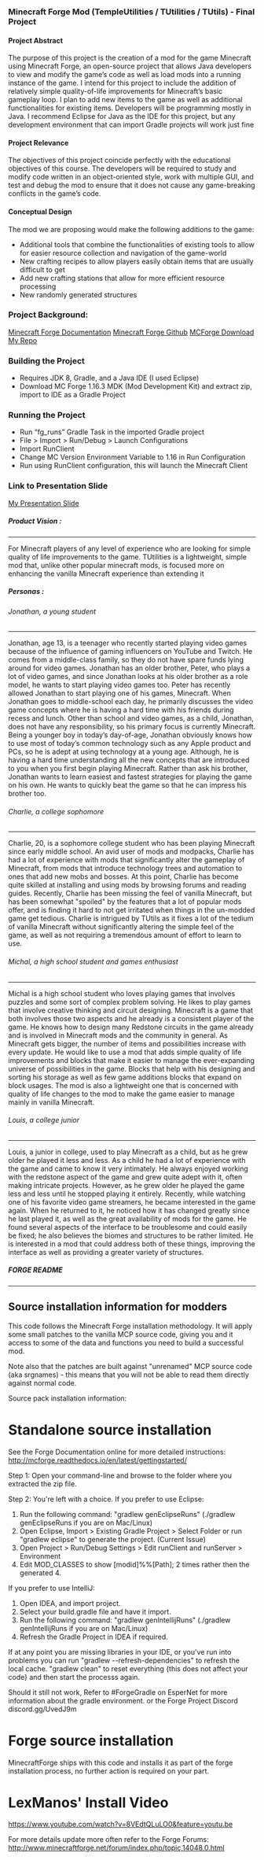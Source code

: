### Minecraft Forge Mod (TempleUtilities / TUtilities / TUtils) - Final Project

#### Project Abstract
The purpose of this project is the creation of a mod for the game Minecraft using Minecraft Forge, an open-source project that allows Java developers to view and modify the game’s code as well as load mods into a running instance of the game. I intend for this project to include the addition of relatively simple quality-of-life improvements for Minecraft’s basic gameplay loop. I plan to add new items to the game as well as additional functionalities for existing items. Developers will be programming mostly in Java. I recommend Eclipse for Java as the IDE for this project, but any development environment that can import Gradle projects will work just fine

#### Project Relevance
The objectives of this project coincide perfectly with the educational objectives of this course. The developers will be required to study and modify code written in an object-oriented style, work with multiple GUI, and test and debug the mod to ensure that it does not cause any game-breaking conflicts in the game’s code.

#### Conceptual Design

The mod we are proposing would make the following additions to the game:
* Additional tools that combine the functionalities of existing tools to allow for easier resource collection and navigation of the game-world
* New crafting recipes to allow players easily obtain items that are usually difficult to get
* Add new crafting stations that allow for more efficient resource processing
* New randomly generated structures

### Project Background:
[Minecraft Forge Documentation](https://mcforge.readthedocs.io/en/1.14.x/concepts/sides/)
[Minecraft Forge Github](https://github.com/MinecraftForge/MinecraftForge/tree/1.12.x)
[MCForge Download](https://files.minecraftforge.net/maven/net/minecraftforge/forge/index_1.12.2.html)
[My Repo](https://github.com/CollinRehmeyer-templeU/myMod)

### Building the Project
* Requires JDK 8, Gradle, and a Java IDE (I used Eclipse)
* Download MC Forge 1.16.3 MDK (Mod Development Kit) and extract zip, import to IDE as a Gradle Project

### Running the Project
* Run “fg_runs” Gradle Task in the imported Gradle project
* File > Import > Run/Debug > Launch Configurations
* Import RunClient
* Change MC Version Environment Variable to 1.16 in Run Configuration
* Run using RunClient configuration, this will launch the Minecraft Client

### Link to Presentation Slide
[My Presentation Slide](https://github.com/CollinRehmeyer-templeU/myMod/blob/master/Slide.pdf)


##### Product Vision :
---
For Minecraft players of any level of experience who are looking for simple quality of life improvements to the game. TUtilities is a lightweight, simple mod that, unlike other popular minecraft mods, is focused more on enhancing the vanilla Minecraft experience than extending it

##### Personas :
###### Jonathan, a young student
---
Jonathan, age 13, is a teenager who recently started playing video games because of the influence of gaming influencers on YouTube and Twitch. He comes from a middle-class family, so they do not have spare funds lying around for video games. Jonathan has an older brother, Peter, who plays a lot of video games, and since Jonathan looks at his older brother as a role model, he wants to start playing video games too. Peter has recently allowed Jonathan to start playing one of his games, Minecraft. When Jonathan goes to middle-school each day, he primarily discusses the video game concepts where he is having a hard time with his friends during recess and lunch. Other than school and video games, as a child, Jonathan, does not have any responsibility, so his primary focus is currently Minecraft.
Being a younger boy in today’s day-of-age, Jonathan obviously knows how to use most of today’s common technology such as any Apple product and PCs, so he is adept at using technology at a young age. Although, he is having a hard time understanding all the new concepts that are introduced to you when you first begin playing Minecraft. Rather than ask his brother, Jonathan wants to learn easiest and fastest strategies for playing the game on his own. He wants to quickly beat the game so that he can impress his brother too.

###### Charlie, a college sophomore
---
Charlie, 20, is a sophomore college student who has been playing Minecraft since early middle school. An avid user of mods and modpacks, Charlie has had a lot of experience with mods that significantly alter the gameplay of Minecraft, from mods that introduce technology trees and automation to ones that add new mobs and bosses. At this point, Charlie has become quite skilled at installing and using mods by browsing forums and reading guides. Recently, Charlie has been missing the feel of vanilla Minecraft, but has been somewhat "spoiled" by the features that a lot of popular mods offer, and is finding it hard to not get irritated when things in the un-modded game get tedious. Charlie is intrigued by TUtils as it fixes a lot of the tedium of vanilla Minecraft without significantly altering the simple feel of the game, as well as not requiring a tremendous amount of effort to learn to use. 

###### Michal, a high school student and games enthusiast
---
Michal is a high school student who loves playing games that involves puzzles and some sort of complex problem solving. He likes to play games that involve creative thinking and circuit designing. Minecraft is a game that both involves those two aspects and he already is a consistent player of the game. He knows how to design many Redstone circuits in the game already and is involved in Minecraft mods and the community in general. As Minecraft gets bigger, the number of items and possibilities increase with every update. He would like to use a mod that adds simple quality of life improvements and blocks that make it easier to manage the ever-expanding universe of possibilities in the game. Blocks that help with his designing and sorting his storage as well as few game additions blocks that expand on block usages. The mod is also a lightweight one that is concerned with quality of life changes to the mod to make the game easier to manage mainly in vanilla Minecraft.

###### Louis, a college junior
---
Louis, a junior in college, used to play Minecraft as a child, but as he grew older he played it less and less. As a child he had a lot of experience with the game and came to know it very intimately. He always enjoyed working with the redstone aspect of the game and grew quite adept with it, often making intricate projects. However, as he grew older he played the game less and less until he stopped playing it entirely. Recently, while watching one of his favorite video game streamers, he became interested in the game again. When he returned to it, he noticed how it has changed greatly since he last played it, as well as the great availability of mods for the game. He found several aspects of the interface to be troublesome and could easily be fixed; he also believes the biomes and structures to be rather limited. He is interested in a mod that could address both of these things, improving the interface as well as providing a greater variety of structures.


##### FORGE README
-------------------------------------------
Source installation information for modders
-------------------------------------------
This code follows the Minecraft Forge installation methodology. It will apply
some small patches to the vanilla MCP source code, giving you and it access 
to some of the data and functions you need to build a successful mod.

Note also that the patches are built against "unrenamed" MCP source code (aka
srgnames) - this means that you will not be able to read them directly against
normal code.

Source pack installation information:

Standalone source installation
==============================

See the Forge Documentation online for more detailed instructions:
http://mcforge.readthedocs.io/en/latest/gettingstarted/

Step 1: Open your command-line and browse to the folder where you extracted the zip file.

Step 2: You're left with a choice.
If you prefer to use Eclipse:
1. Run the following command: "gradlew genEclipseRuns" (./gradlew genEclipseRuns if you are on Mac/Linux)
2. Open Eclipse, Import > Existing Gradle Project > Select Folder 
   or run "gradlew eclipse" to generate the project.
(Current Issue)
4. Open Project > Run/Debug Settings > Edit runClient and runServer > Environment
5. Edit MOD_CLASSES to show [modid]%%[Path]; 2 times rather then the generated 4.

If you prefer to use IntelliJ:
1. Open IDEA, and import project.
2. Select your build.gradle file and have it import.
3. Run the following command: "gradlew genIntellijRuns" (./gradlew genIntellijRuns if you are on Mac/Linux)
4. Refresh the Gradle Project in IDEA if required.

If at any point you are missing libraries in your IDE, or you've run into problems you can run "gradlew --refresh-dependencies" to refresh the local cache. "gradlew clean" to reset everything {this does not affect your code} and then start the processs again.

Should it still not work, 
Refer to #ForgeGradle on EsperNet for more information about the gradle environment.
or the Forge Project Discord discord.gg/UvedJ9m

Forge source installation
=========================
MinecraftForge ships with this code and installs it as part of the forge
installation process, no further action is required on your part.

LexManos' Install Video
=======================
https://www.youtube.com/watch?v=8VEdtQLuLO0&feature=youtu.be

For more details update more often refer to the Forge Forums:
http://www.minecraftforge.net/forum/index.php/topic,14048.0.html
